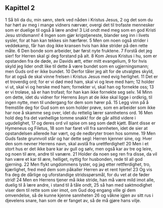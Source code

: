 ## Kapittel 2

1 Så bli da du, min sønn, sterk ved nåden i Kristus Jesus,
2 og det som du har hørt av meg i mange vidners nærvær, overgi det til trofaste mennesker som er duelige til også å lære andre!
3 Lid ondt med meg som en god Kristi Jesu stridsmann!
4 Ingen som gjør krigstjeneste, blander seg inn i livets sysler, for at han kan tekkes sin hærfører.
5 Men om noen også strider i veddekamp, får han dog ikke kransen hvis han ikke strider på den rette måte.
6 Den bonde som arbeider, bør først nyte fruktene.
7 Forstå det jeg sier! for Herren skal gi deg forstand på alt.
8 Kom Jesus Kristus i hu, som er opstanden fra de døde, av Davids ætt, etter mitt evangelium,
9 for hvis skyld jeg lider ondt like til dette å være bundet som en ugjerningsmann; men Guds ord er ikke bundet.
10 Derfor tåler jeg alt for de utvalgtes skyld, for at også de skal vinne frelsen i Kristus Jesus med evig herlighet.
11 Det er et troverdig ord; for er vi død med ham, skal vi og leve med ham;
12 holder vi ut, skal vi og herske med ham; fornekter vi, skal han og fornekte oss;
13 er vi troløse, så er han trofast; for han kan ikke fornekte seg selv.
14 Minn om dette, idet du vidner for Herrens åsyn at de ikke skal ligge i ordkrig, til ingen nytte, men til undergang for dem som hører på.
15 Legg vinn på å fremstille deg for Gud som en som holder prøve, som en arbeider som ikke har noe å skamme seg over, idet du rettelig lærer sannhetens ord.
16 Men hold deg fra det vanhellige tomme snakk! for de går alltid videre i ugudelighet,
17 og deres ord vil spise om seg som dødt kjøtt. Blant disse er Hymeneus og Filetus,
18 som har faret vill fra sannheten, idet de sier at opstandelsen allerede har vært, og de nedbryter troen hos somme.
19 Men Guds faste grunnvoll står og har dette segl: Herren kjenner sine, og: Hver den som nevner Herrens navn, skal avstå fra urettferdighet!
20 Men i et stort hus er det ikke bare kar av gull og sølv, men også kar av tre og leire, og noen til ære, andre til vanære.
21 Holder da noen seg ren fra disse, da vil han være et kar til ære, helliget, nyttig for husbonden, rede til all god gjerning.
22 Men flykt ungdommens lyster, og jag etter rettferdighet, tro, kjærlighet, fred med dem som påkaller Herren av et rent hjerte!
23 Og vis fra deg de dårlige og uforstandige stridsspørsmål, for du vet at de føder strid!
24 Men en Herrens tjener må ikke stride, han må være mild imot alle, duelig til å lære andre, i stand til å tåle ondt,
25 så han med saktmodighet viser dem til rette som sier imot, om Gud dog engang ville gi dem omvendelse, så de kunne kjenne sannheten
26 og våkne igjen av sitt rus i djevelens snare, han som de er fanget av, så de må gjøre hans vilje.
